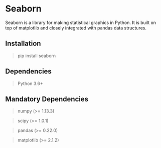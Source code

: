 # Seaborn
Seaborn is a library for making statistical graphics in Python. It is built on top of matplotlib and closely integrated with pandas data structures.

## Installation

> pip install seaborn

## Dependencies

> Python 3.6+

## Mandatory Dependencies

> numpy (>= 1.13.3)

> scipy (>= 1.0.1)

> pandas (>= 0.22.0)

> matplotlib (>= 2.1.2)
